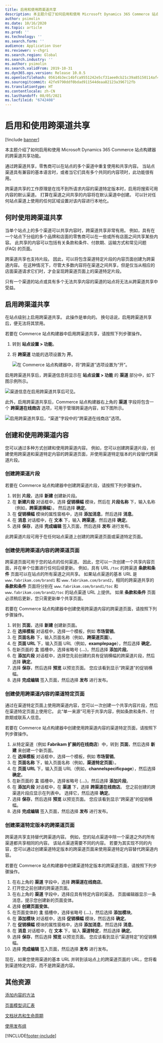 ```yaml
---
title: 启用和使用跨渠道共享
description: 本主题介绍了如何启用和使用 Microsoft Dynamics 365 Commerce 站点构建器的跨渠道共享功能。
author: psimolin
ms.date: 10/16/2020
ms.topic: article
ms.prod: ''
ms.technology: ''
ms.search.form: ''
audience: Application User
ms.reviewer: v-chgri
ms.search.region: Global
ms.search.industry: ''
ms.author: psimolin
ms.search.validFrom: 2019-10-31
ms.dyn365.ops.version: Release 10.0.5
ms.openlocfilehash: 05614b3ec14bfca9551242e5cf31aee0cb21c39a85150114af446a187fac998a
ms.sourcegitcommit: 42fe9790ddf0bdad911544deaa82123a396712fb
ms.translationtype: HT
ms.contentlocale: zh-CN
ms.lasthandoff: 08/05/2021
ms.locfileid: "6742408"
---
```

# <a name="enable-and-use-cross-channel-sharing"></a>启用和使用跨渠道共享

[!include [banner](includes/banner.md)]

本主题介绍了如何启用和使用 Microsoft Dynamics 365 Commerce 站点构建器的跨渠道共享功能。

通过跨渠道共享，零售商可以在站点的多个渠道中重复使用和共享内容。 当站点渠道具有兼容的基本语言时，或者当它们具有多个共同的内容项时，此功能很有用。

跨渠道共享的工作原理是在找不到所请求内容的渠道特定版本时，启用将搜索可用内容的默认渠道。 打算在渠道之间共享的内容将在默认渠道中创建。 可以针对任何站点渠道上使用的任何区域设置对该内容进行本地化。

## <a name="when-to-use-cross-channel-sharing"></a>何时使用跨渠道共享

当单个站点上的多个渠道可以共享内容时，跨渠道共享非常有用。 例如，具有在一个站点下分组的多个品牌和店面的零售商可以在一些或所有店面之间共享某些内容。 此共享的内容可以包括有关条款和条件、付款期、运输方式和常见问题 (FAQ) 的页面。

跨渠道共享也支持片段。 因此，可以将包含渠道特定片段的内容页面创建为跨渠道内容。 在这种情况下，尽管大多数内容将在渠道之间共享，但是仅当从相应的店面渠道请求它们时，才会呈现跨渠道页面上的渠道特定片段。

只有一个渠道的站点或具有多个无法共享内容的渠道的站点将无法从跨渠道共享中受益。

## <a name="enable-cross-channel-sharing"></a>启用跨渠道共享

在站点级别上启用跨渠道共享。 此操作是单向的。 换句话说，启用跨渠道共享后，便无法将其禁用。

若要在 Commerce 站点构建器中启用跨渠道共享，请按照下列步骤操作。

1. 转到 **站点设置 \> 功能**。
1. 将 **跨渠道** 功能的选项设置为 **开**。

    ![在 Commerce 站点构建器中，将“跨渠道”选项设置为“开”。](./media/enabling-cross-channel-sharing.png)

启用跨渠道共享后，跨渠道信息将显示在 **站点设置 \> 功能** 的 **渠道** 部分中，如下图示例所示。

![渠道信息在启用跨渠道共享后可见。](./media/channels-cross-channel.png)

此外，启用跨渠道共享后，Commerce 站点构建器右上角的 **渠道** 字段将包含一个 **跨渠道在线商店** 选项，可用于管理跨渠道内容，如下图所示。

![启用跨渠道共享后，“渠道”字段中的“跨渠道在线商店”选项。](./media/cross-channel-dropdown.png)

## <a name="create-and-use-cross-channel-content"></a>创建和使用跨渠道内容

您可以通过多种方式创建和使用跨渠道内容。 例如，您可以创建跨渠道片段，创建使用跨渠道和渠道特定内容的跨渠道页面，并使用渠道特定版本的片段替代跨渠道片段。

### <a name="create-a-cross-channel-fragment"></a>创建跨渠道片段

若要在 Commerce 站点构建器中创建跨渠道片段，请按照下列步骤操作。

1. 转到 **片段**，选择 **新建** 创建新片段。
1. 在 **新建片段** 对话框中，选择 **促销横幅** 模块，然后在 **片段名称** 下，输入名称（例如，**跨渠道横幅**）。 然后选择 **确定**。
1. 在 **促销横幅** 模块的属性窗格中，选择 **添加消息**，然后选择 **消息**。
1. 在 **消息** 对话框中，在 **文本** 下，输入 **跨渠道**，然后选择 **确定**。 
1. 选择 **保存**，选择 **完成编辑** 签入页面，然后选择 **发布** 进行发布。

此跨渠道片段可用于在任何站点渠道上创建的跨渠道页面或渠道特定页面。

### <a name="create-a-cross-channel-page-that-uses-cross-channel-content"></a>创建使用跨渠道内容的跨渠道页面

跨渠道页面可用于您的站点的任何渠道。 因此，您可以一次创建一个共享内容页面，并在单个位置进行任何后续更新。 例如，具有 URL `/toc` 的跨渠道 **条款和条件** 页面可以在站点的所有渠道之间共享。 如果站点渠道的基本 URL 是 `www.fabrikam.com/brand1` 和 `www.fabrikam.com/brand2`，相同的跨渠道共享的 **条款和条件** 页面将分别在 `www.fabrikam.com/brand1/toc` 和 `www.fabrikam.com/brand2/toc` 的站点渠道 URL 上提供。 如果 **条款和条件** 页面必须稍后更新，您只需更新单个共享页面。

若要在 Commerce 站点构建器中创建使用跨渠道内容的跨渠道页面，请按照下列步骤操作。

1. 转到 **页面**，选择 **新建** 创建新页面。
1. 在 **选择模板** 对话框中，选择一个模板，例如 **市场营销**。
1. 在 **页面名称** 下，输入页面名称（例如，**跨渠道页面**）。
1. 在 **页面 URL** 下，输入页面 URL（例如，**examplepage**），然后选择 **确定**。
1. 在新页面的 **主** 插槽中，选择省略号 (**...**)，然后选择 **添加片段**。
1. 在 **添加片段** 对话框中，选择您先前创建的具有促销横幅的跨渠道片段，然后选择 **确定**。
1. 选择 **保存**，然后选择 **预览** 以预览页面。 您应该看到显示“跨渠道”的促销横幅。
1. 选择 **完成编辑** 签入页面，然后选择 **发布** 进行发布。

### <a name="create-a-channel-specific-page-that-uses-cross-channel-content"></a>创建使用跨渠道内容的渠道特定页面

通过在渠道特定页面上使用跨渠道内容，您可以一次创建一个共享内容片段，然后在渠道特定页面上使用它。 此“单一来源”可用于共享内容，例如条款和条件、付款期或联系人信息。

若要在 Commerce 站点构建器中创建使用跨渠道内容的渠道特定页面，请按照下列步骤操作。

1. 从特定渠道（例如 **Fabrikam 扩展的在线商店**）中，转到 **页面**，然后选择 **新建** 来创建一个新页面。
1. 在 **选择模板** 对话框中，选择一个模板，例如 **市场营销**。
1. 在 **页面名称** 下，输入页面名称（例如，**渠道特定页面**）。
1. 在 **页面 URL** 下，输入页面 URL（例如，**channelspecificpage**），然后选择 **确定**。
1. 在新页面的 **主** 插槽中，选择省略号 (**...**)，然后选择 **添加片段**。
1. 在 **添加片段** 对话框中，在 **渠道** 下，选择 **跨渠道在线商店**。 您之前创建的跨渠道片段应显示在列表中。 选择它，然后选择 **确定**。
1. 选择 **保存**，然后选择 **预览** 以预览页面。 您应该看到显示“跨渠道”的促销横幅。
1. 选择 **完成编辑** 签入页面，然后选择 **发布** 进行发布。

### <a name="create-a-channel-specific-version-of-a-cross-channel-page"></a>创建渠道特定版本的跨渠道页面

跨渠道共享支持替代跨渠道内容。 例如，您的站点渠道中除一个渠道之外的所有渠道都共享相同的内容。 该站点渠道需要不同的内容。 若要为其实现不同的内容，您可以通过创建渠道特定版本的跨渠道页面来使用渠道特定内容替代跨渠道内容。

若要在 Commerce 站点构建器中创建渠道特定版本的跨渠道页面，请按照下列步骤操作。

1. 在右上角的 **渠道** 字段中，选择 **跨渠道在线商店**。
1. 打开您之前创建的跨渠道页面。
1. 在右上角的 **渠道** 字段中，选择应具有特定内容的渠道。 页面编辑器显示一条消息，提示您创建新的页面变体。
1. 选择 **创建页面变体**。
1. 在页面变体的 **主** 插槽中，选择省略号 (**...**)，然后选择 **添加模块**。
1. 在 **添加模块** 对话框中，选择 **促销横幅** 模块，然后选择 **确定**。
1. 在 **促销横幅** 模块的属性窗格中，选择 **添加消息**，然后选择 **消息**。
1. 在 **消息** 对话框中，在 **文本** 下，输入 **渠道特定**，然后选择 **确定**。
1. 选择 **保存**，然后选择 **预览** 以预览页面。 您应该看到显示“渠道特定”的促销横幅。
1. 选择 **完成编辑** 签入页面，然后选择 **发布** 进行发布。

现在，如果您使用渠道的基本 URL 并转到该站点上的跨渠道页面的 URL，您将看到渠道特定内容，而不是跨渠道内容。

## <a name="additional-resources"></a>其他资源

[添加内容的方法](add-manage-content.md)

[页面模型词汇表](page-elements-overview.md)

[文档状态和生命周期](document-states-overview.md)

[使用发布组](publish-groups.md)


[!INCLUDE[footer-include](../includes/footer-banner.md)]
